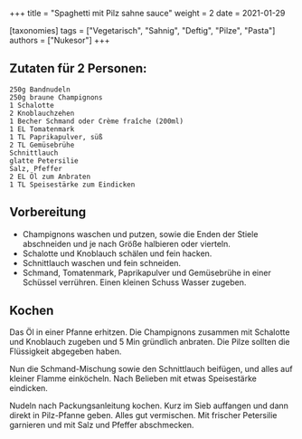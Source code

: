 +++
title = "Spaghetti mit Pilz sahne sauce"
weight = 2
date = 2021-01-29

[taxonomies]
tags = ["Vegetarisch", "Sahnig", "Deftig", "Pilze", "Pasta"]
authors = ["Nukesor"]
+++

## Zutaten für 2 Personen:

```
250g Bandnudeln
250g braune Champignons
1 Schalotte
2 Knoblauchzehen
1 Becher Schmand oder Crème fraîche (200ml)
1 EL Tomatenmark
1 TL Paprikapulver, süß
2 TL Gemüsebrühe
Schnittlauch
glatte Petersilie
Salz, Pfeffer
2 EL Öl zum Anbraten
1 TL Speisestärke zum Eindicken
```

## Vorbereitung

- Champignons waschen und putzen, sowie die Enden der Stiele abschneiden und je nach Größe halbieren oder vierteln.
- Schalotte und Knoblauch schälen und fein hacken.
- Schnittlauch waschen und fein schneiden.
- Schmand, Tomatenmark, Paprikapulver und Gemüsebrühe in einer Schüssel verrühren.
    Einen kleinen Schuss Wasser zugeben.

## Kochen

Das Öl in einer Pfanne erhitzen.
Die Champignons zusammen mit Schalotte und Knoblauch zugeben und 5 Min gründlich anbraten.
Die Pilze sollten die Flüssigkeit abgegeben haben.

Nun die Schmand-Mischung sowie den Schnittlauch beifügen, und alles auf kleiner Flamme einköcheln.
Nach Belieben mit etwas Speisestärke eindicken.

Nudeln nach Packungsanleitung kochen.
Kurz im Sieb auffangen und dann direkt in Pilz-Pfanne geben.
Alles gut vermischen.
Mit frischer Petersilie garnieren und mit Salz und Pfeffer abschmecken.
